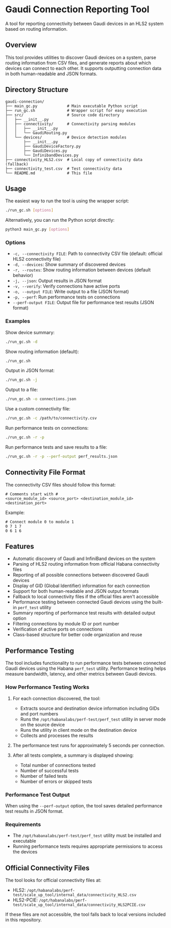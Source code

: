# Gaudi Connection Reporting Tool

A tool for reporting connectivity between Gaudi devices in an HLS2 system based on routing information.

## Overview

This tool provides utilities to discover Gaudi devices on a system, parse routing information from CSV files, and generate reports about which devices can connect to each other. It supports outputting connection data in both human-readable and JSON formats.

## Directory Structure

```
gaudi-connection/
├── main_gc.py             # Main executable Python script
├── run_gc.sh              # Wrapper script for easy execution
├── src/                   # Source code directory
│   ├── __init__.py
│   ├── connectivity/      # Connectivity parsing modules
│   │   ├── __init__.py
│   │   └── GaudiRouting.py
│   └── devices/           # Device detection modules
│       ├── __init__.py
│       ├── GaudiDeviceFactory.py
│       ├── GaudiDevices.py
│       └── InfinibandDevices.py
├── connectivity_HLS2.csv  # Local copy of connectivity data (fallback)
├── connectivity_test.csv  # Test connectivity data
└── README.md              # This file
```

## Usage

The easiest way to run the tool is using the wrapper script:

```bash
./run_gc.sh [options]
```

Alternatively, you can run the Python script directly:

```bash
python3 main_gc.py [options]
```

### Options

- `-c, --connectivity FILE`: Path to connectivity CSV file (default: official HLS2 connectivity file)
- `-d, --devices`: Show summary of discovered devices
- `-r, --routes`: Show routing information between devices (default behavior)
- `-j, --json`: Output results in JSON format
- `-v, --verify`: Verify connections have active ports
- `-o, --output FILE`: Write output to a file (JSON format)
- `-p, --perf`: Run performance tests on connections
- `--perf-output FILE`: Output file for performance test results (JSON format)
### Examples

Show device summary:
```bash
./run_gc.sh -d
```

Show routing information (default):
```bash
./run_gc.sh
```

Output in JSON format:
```bash
./run_gc.sh -j
```

Output to a file:
```bash
./run_gc.sh -o connections.json
```

Use a custom connectivity file:
```bash
./run_gc.sh -c /path/to/connectivity.csv
```

Run performance tests on connections:
```bash
./run_gc.sh -r -p
```

Run performance tests and save results to a file:
```bash
./run_gc.sh -r -p --perf-output perf_results.json
```

## Connectivity File Format

The connectivity CSV files should follow this format:
```
# Comments start with #
<source_module_id> <source_port> <destination_module_id> <destination_port>
```

Example:
```
# Connect module 0 to module 1
0 7 1 7
0 6 1 6
```

## Features

- Automatic discovery of Gaudi and InfiniBand devices on the system
- Parsing of HLS2 routing information from official Habana connectivity files
- Reporting of all possible connections between discovered Gaudi devices
- Display of GID (Global Identifier) information for each connection
- Support for both human-readable and JSON output formats
- Fallback to local connectivity files if the official files aren't accessible
- Performance testing between connected Gaudi devices using the built-in `perf_test` utility
- Summary reporting of performance test results with detailed output option
- Filtering connections by module ID or port number
- Verification of active ports on connections
- Class-based structure for better code organization and reuse

## Performance Testing

The tool includes functionality to run performance tests between connected Gaudi devices using the Habana `perf_test` utility. Performance testing helps measure bandwidth, latency, and other metrics between Gaudi devices.

### How Performance Testing Works

1. For each connection discovered, the tool:
   - Extracts source and destination device information including GIDs and port numbers
   - Runs the `/opt/habanalabs/perf-test/perf_test` utility in server mode on the source device
   - Runs the utility in client mode on the destination device
   - Collects and processes the results

2. The performance test runs for approximately 5 seconds per connection.

3. After all tests complete, a summary is displayed showing:
   - Total number of connections tested
   - Number of successful tests
   - Number of failed tests
   - Number of errors or skipped tests

### Performance Test Output

When using the `--perf-output` option, the tool saves detailed performance test results in JSON format.

### Requirements

- The `/opt/habanalabs/perf-test/perf_test` utility must be installed and executable
- Running performance tests requires appropriate permissions to access the devices

## Official Connectivity Files

The tool looks for official connectivity files at:
- HLS2: `/opt/habanalabs/perf-test/scale_up_tool/internal_data/connectivity_HLS2.csv`
- HLS2-PCIE: `/opt/habanalabs/perf-test/scale_up_tool/internal_data/connectivity_HLS2PCIE.csv`

If these files are not accessible, the tool falls back to local versions included in this repository.
